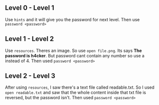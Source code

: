 ## Level 0 - Level 1
Use `hints` and it will give you the password for next level. Then use `password <password>`

## Level 1 - Level 2
Use `resources`.
Theres an image. So use `open file.png`.
Its says **The password is h4cker**. But password cant contain any number so use a instead of 4.
Then used `password <password>`


## Level 2 - Level 3
After using `resources`, I saw there's a text file called readable.txt. So I used `open readable.txt` and saw that the whole content inside that txt file is reversed, but the password isn't. 
Then used `password <password>`
